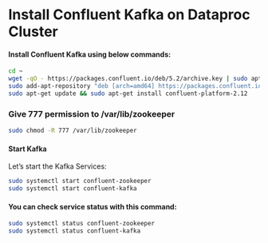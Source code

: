 Install Confluent Kafka on Dataproc Cluster
=============================================

#### Install Confluent Kafka using below commands:
```bash
cd ~
wget -qO - https://packages.confluent.io/deb/5.2/archive.key | sudo apt-key add -
sudo add-apt-repository "deb [arch=amd64] https://packages.confluent.io/deb/5.2 stable main"
sudo apt-get update && sudo apt-get install confluent-platform-2.12
```

### Give 777 permission to /var/lib/zookeeper 
```bash
sudo chmod -R 777 /var/lib/zookeeper
```
#### Start Kafka
Let’s start the Kafka Services:
```bash
sudo systemctl start confluent-zookeeper
sudo systemctl start confluent-kafka
```

#### You can check service status with this command:
```bash
sudo systemctl status confluent-zookeeper
sudo systemctl status confluent-kafka
```
